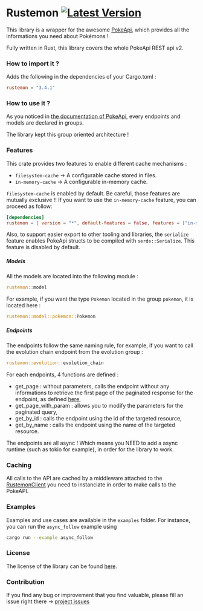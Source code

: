 # Rustemon [![Latest Version]][crates.io]

[Latest Version]: https://img.shields.io/crates/v/rustemon.svg
[crates.io]: https://crates.io/crates/rustemon

This library is a wrapper for the awesome [PokeApi](https://pokeapi.co), which provides all the informations you need about Pokémons !

Fully written in Rust, this library covers the whole PokeApi REST api v2.

### How to import it ?

Adds the following in the dependencies of your Cargo.toml :

```toml
rustemon = "3.4.1" 
```

### How to use it ?

As you noticed in [the documentation of PokeApi](https://pokeapi.co/docs/v2), every endpoints and models are declared in groups.

The library kept this group oriented architecture !

### Features

This crate provides two features to enable different cache mechanisms :
* `filesystem-cache` -> A configurable cache stored in files.
* `in-memory-cache` -> A configurable in-memory cache.

`filesystem-cache` is enabled by default.
Be careful, those features are mutually exclusive !!
If you want to use the `in-memory-cache` feature, you can proceed as follow:

```toml
[dependencies]
rustemon = { version = "*", default-features = false, features = ["in-memory-cache"] } 
```

Also, to support easier export to other tooling and libraries, the `serialize` feature enables PokeApi structs to be compiled with `serde::Serialize`.
This feature is disabled by default.

##### Models

All the models are located into the following module :

```rust
rustemon::model
```

For example, if you want the type `Pokemon` located in the group `pokemon`, it is located here :

```rust
rustemon::model::pokemon::Pokemon
```

##### Endpoints

The endpoints follow the same naming rule, for example, if you want to call the evolution chain 
endpoint from the evolution group :

```rust
rustemon::evolution::evolution_chain
```

For each endpoints, 4 functions are defined :

* get_page : without parameters, calls the endpoint without any informations to retrieve the first page of the paginated response for the endpoint, as defined [here](https://pokeapi.co/docs/v2#resource-listspagination-section),
* get_page_with_param : allows you to modify the parameters for the paginated query,
* get_by_id : calls the endpoint using the id of the targeted resource,
* get_by_name : calls the endpoint using the name of the targeted resource.

The endpoints are all async ! Which means you NEED to add a async runtime (such as tokio for example), in order for 
the library to work.

### Caching

All calls to the API are cached by a middleware attached to the [RustemonClient](/src/client.rs) you need to instanciate in order
to make calls to the PokeAPI.

### Examples

Examples and use cases are available in the `examples` folder. For instance, you can run the `async_follow` example using 

```bash
cargo run --example async_follow
```

### License

The license of the library can be found [here](/LICENSE).
  
### Contribution

If you find any bug or improvement that you find valuable, please fill an issue right there -> [project issues](https://github.com/mlemesle/rustemon/issues)
